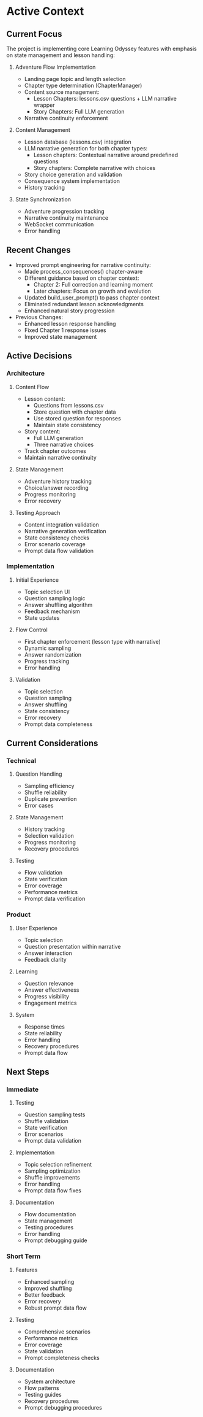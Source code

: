 # Active Context

## Current Focus
The project is implementing core Learning Odyssey features with emphasis on state management and lesson handling:

1. Adventure Flow Implementation
   - Landing page topic and length selection
   - Chapter type determination (ChapterManager)
   - Content source management:
     - Lesson Chapters: lessons.csv questions + LLM narrative wrapper
     - Story Chapters: Full LLM generation
   - Narrative continuity enforcement

2. Content Management
   - Lesson database (lessons.csv) integration
   - LLM narrative generation for both chapter types:
     - Lesson chapters: Contextual narrative around predefined questions
     - Story chapters: Complete narrative with choices
   - Story choice generation and validation
   - Consequence system implementation
   - History tracking

3. State Synchronization
   - Adventure progression tracking
   - Narrative continuity maintenance
   - WebSocket communication
   - Error handling

## Recent Changes
- Improved prompt engineering for narrative continuity:
  * Made process_consequences() chapter-aware
  * Different guidance based on chapter context:
    - Chapter 2: Full correction and learning moment
    - Later chapters: Focus on growth and evolution
  * Updated build_user_prompt() to pass chapter context
  * Eliminated redundant lesson acknowledgments
  * Enhanced natural story progression
- Previous Changes:
  * Enhanced lesson response handling
  * Fixed Chapter 1 response issues
  * Improved state management

## Active Decisions

### Architecture
1. Content Flow
   - Lesson content:
     * Questions from lessons.csv
     * Store question with chapter data
     * Use stored question for responses
     * Maintain state consistency
   - Story content:
     * Full LLM generation
     * Three narrative choices
   - Track chapter outcomes
   - Maintain narrative continuity

2. State Management
   - Adventure history tracking
   - Choice/answer recording
   - Progress monitoring
   - Error recovery

3. Testing Approach
   - Content integration validation
   - Narrative generation verification
   - State consistency checks
   - Error scenario coverage
   - Prompt data flow validation

### Implementation
1. Initial Experience
   - Topic selection UI
   - Question sampling logic
   - Answer shuffling algorithm
   - Feedback mechanism
   - State updates

2. Flow Control
   - First chapter enforcement (lesson type with narrative)
   - Dynamic sampling
   - Answer randomization
   - Progress tracking
   - Error handling

3. Validation
   - Topic selection
   - Question sampling
   - Answer shuffling
   - State consistency
   - Error recovery
   - Prompt data completeness

## Current Considerations

### Technical
1. Question Handling
   - Sampling efficiency
   - Shuffle reliability
   - Duplicate prevention
   - Error cases

2. State Management
   - History tracking
   - Selection validation
   - Progress monitoring
   - Recovery procedures

3. Testing
   - Flow validation
   - State verification
   - Error coverage
   - Performance metrics
   - Prompt data verification

### Product
1. User Experience
   - Topic selection
   - Question presentation within narrative
   - Answer interaction
   - Feedback clarity

2. Learning
   - Question relevance
   - Answer effectiveness
   - Progress visibility
   - Engagement metrics

3. System
   - Response times
   - State reliability
   - Error handling
   - Recovery procedures
   - Prompt data flow

## Next Steps

### Immediate
1. Testing
   - Question sampling tests
   - Shuffle validation
   - State verification
   - Error scenarios
   - Prompt data validation

2. Implementation
   - Topic selection refinement
   - Sampling optimization
   - Shuffle improvements
   - Error handling
   - Prompt data flow fixes

3. Documentation
   - Flow documentation
   - State management
   - Testing procedures
   - Error handling
   - Prompt debugging guide

### Short Term
1. Features
   - Enhanced sampling
   - Improved shuffling
   - Better feedback
   - Error recovery
   - Robust prompt data flow

2. Testing
   - Comprehensive scenarios
   - Performance metrics
   - Error coverage
   - State validation
   - Prompt completeness checks

3. Documentation
   - System architecture
   - Flow patterns
   - Testing guides
   - Recovery procedures
   - Prompt debugging procedures
